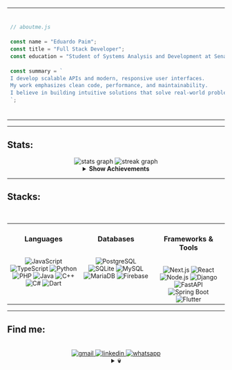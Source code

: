 <!--

<!--test#]-->
<!-- About Me Section -->
<table>
  <tr>
    <td>
<!-- Simulated JS "About Me" File -->
  
```js
// aboutme.js

const name = "Eduardo Paim";
const title = "Full Stack Developer";
const education = "Student of Systems Analysis and Development at Senac RS";

const summary = `
I develop scalable APIs and modern, responsive user interfaces.
My work emphasizes clean code, performance, and maintainability.
I believe in building intuitive solutions that solve real-world problems.
`;

```
  </td>
    <td>
      <!-- Berserk GIF -->
      <img height="250" src="berserk-guts-red.gif" alt="berserk guts" />
    </td>
  </tr>
</table>

---

<!-- Stats Section -->
<h2 align="left">Stats:</h2>

<div align="center">

  <!-- GitHub Stats Cards (Dark Theme) -->
  <img src="https://github-readme-stats.vercel.app/api?username=Edu-2de&hide_title=true&hide_rank=false&show_icons=true&include_all_commits=true&count_private=true&disable_animations=false&theme=transparent&locale=en&hide_border=true&bg_color=0d1117&title_color=ff3c3c&text_color=ffffff&icon_color=ff3c3c&order=1" height="150" alt="stats graph"/>
  
  <img src="https://streak-stats.demolab.com?user=Edu-2de&locale=en&mode=daily&theme=dark&hide_border=true&border_radius=10&background=0d1117&ring=ff3c3c&fire=ff3c3c&currStreakNum=ffffff&currStreakLabel=ff3c3c&sideNums=ffffff&sideLabels=ff3c3c&dates=ffffff&order=3" height="150" alt="streak graph"/>

  <!-- Achievements (Expandable) -->
  <details>
    <summary><strong>Show Achievements</strong></summary><br>
    <img src="https://github-profile-trophy.vercel.app/?username=Edu-2de&no-frame=true&theme=dark_lover&title=MultiLanguage,Commits,Issues,PullRequest,Stars,Repositories,Followers,Experience&no-bg=true&margin-w=10&margin-h=15&title_color=ff3c3c" alt="Achievements" />
  </details>
</div>

---

<!-- Stacks Section -->
<div align="center">

  <h2 align="left" style="width: 100%;">Stacks:</h2>
  <br/>

  <table>
    <tr>
      <!-- Languages Card -->
      <td align="center" valign="top" width="33%">
        <h3>Languages</h3>
        <br>
        <img src="https://img.shields.io/badge/JavaScript-4b4b4b?style=for-the-badge&logo=javascript&logoColor=fff" alt="JavaScript" />
        <img src="https://img.shields.io/badge/TypeScript-4b4b4b?style=for-the-badge&logo=typescript&logoColor=fff" alt="TypeScript" />
        <img src="https://img.shields.io/badge/Python-4b4b4b?style=for-the-badge&logo=python&logoColor=fff" alt="Python" />
        <img src="https://img.shields.io/badge/PHP-4b4b4b?style=for-the-badge&logo=php&logoColor=fff" alt="PHP" />
        <img src="https://img.shields.io/badge/Java-4b4b4b?style=for-the-badge&logo=openjdk&logoColor=fff" alt="Java" />
        <img src="https://img.shields.io/badge/C++-4b4b4b?style=for-the-badge&logo=c%2b%2b&logoColor=fff" alt="C++" />
        <img src="https://img.shields.io/badge/C%23-4b4b4b?style=for-the-badge&logo=dotnet&logoColor=fff" alt="C#" />
        <img src="https://img.shields.io/badge/Dart-4b4b4b?style=for-the-badge&logo=dart&logoColor=fff" alt="Dart" />
      </td>
      <!-- Databases Card -->
      <td align="center" valign="top" width="33%">
        <h3>Databases</h3>
        <br>
        <img src="https://img.shields.io/badge/PostgreSQL-222?style=for-the-badge&logo=postgresql&logoColor=fff" alt="PostgreSQL" />
        <img src="https://img.shields.io/badge/SQLite-222?style=for-the-badge&logo=sqlite&logoColor=fff" alt="SQLite" />
        <img src="https://img.shields.io/badge/MySQL-222?style=for-the-badge&logo=mysql&logoColor=fff" alt="MySQL" />
        <img src="https://img.shields.io/badge/MariaDB-222?style=for-the-badge&logo=mariadb&logoColor=fff" alt="MariaDB" />
        <img src="https://img.shields.io/badge/Firebase-222?style=for-the-badge&logo=firebase&logoColor=fff" alt="Firebase" />
      </td>
      <!-- Frameworks & Tools Card -->
      <td align="center" valign="top" width="33%">
        <h3>Frameworks & Tools</h3>
        <br>
        <img src="https://img.shields.io/badge/Next.js-4b4b4b?style=for-the-badge&logo=next.js&logoColor=fff" alt="Next.js" />
        <img src="https://img.shields.io/badge/React-4b4b4b?style=for-the-badge&logo=react&logoColor=fff" alt="React" />
        <img src="https://img.shields.io/badge/Node.js-4b4b4b?style=for-the-badge&logo=node.js&logoColor=fff" alt="Node.js" />
        <img src="https://img.shields.io/badge/Django-4b4b4b?style=for-the-badge&logo=django&logoColor=fff" alt="Django" />
        <img src="https://img.shields.io/badge/FastAPI-4b4b4b?style=for-the-badge&logo=fastapi&logoColor=fff" alt="FastAPI" />
        <img src="https://img.shields.io/badge/SpringBoot-4b4b4b?style=for-the-badge&logo=springboot&logoColor=fff" alt="Spring Boot" />
        <img src="https://img.shields.io/badge/Flutter-4b4b4b?style=for-the-badge&logo=flutter&logoColor=fff" alt="Flutter" />
      </td>
    </tr>
  </table>
</div>

---

<!-- Contact Section -->
<h2 align="left">Find me:</h2>
<br>

<div align="center">
  <!-- Contact Badges -->
  <a href="mailto:edupaim1712@gmail.com" target="_blank">
    <img src="https://img.shields.io/static/v1?message=Gmail&logo=gmail&label=&color=D14836&logoColor=white&style=for-the-badge" alt="gmail" />
  </a>
  <a href="https://www.linkedin.com/in/eduardo-paim-a89685341/" target="_blank">
    <img src="https://img.shields.io/static/v1?message=LinkedIn&logo=linkedin&label=&color=0077B5&logoColor=white&style=for-the-badge" alt="linkedin" />
  </a>
  <a href="https://wa.me/5551992009287" target="_blank">
    <img src="https://img.shields.io/static/v1?message=Whatsapp&logo=whatsapp&label=&color=25D366&logoColor=white&style=for-the-badge" alt="whatsapp" />
  </a>
</div>

<!-- Berserk Skeletons GIF, expandable -->
<div align="center">
  <details>
    <summary><b>💀</b></summary>
    <br>
    <img src="berserk-skeletons.gif" height="180" alt="berserk skeletons gif" />
  </details>
</div>

<!-- End README -->
